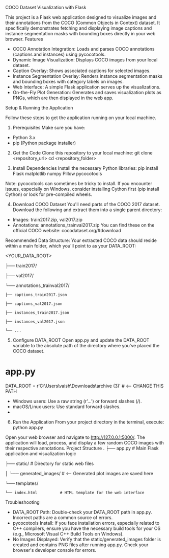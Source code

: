 COCO Dataset Visualization with Flask

This project is a Flask web application designed to visualize images and their annotations from the COCO (Common Objects in Context) dataset. It specifically demonstrates fetching and displaying image captions and instance segmentation masks with bounding boxes directly in your web browser.
Features
 * COCO Annotation Integration: Loads and parses COCO annotations (captions and instances) using pycocotools.
 * Dynamic Image Visualization: Displays COCO images from your local dataset.
 * Caption Overlay: Shows associated captions for selected images.
 * Instance Segmentation Overlay: Renders instance segmentation masks and bounding boxes with category labels on images.
 * Web Interface: A simple Flask application serves up the visualizations.
 * On-the-Fly Plot Generation: Generates and saves visualization plots as PNGs, which are then displayed in the web app.
   
Setup & Running the Application

Follow these steps to get the application running on your local machine.

1. Prerequisites
Make sure you have:
 * Python 3.x
 * pip (Python package installer)
   
2. Get the Code
Clone this repository to your local machine:
git clone <repository_url>
cd <repository_folder>

3. Install Dependencies
Install the necessary Python libraries:
pip install Flask matplotlib numpy Pillow pycocotools

Note: pycocotools can sometimes be tricky to install. If you encounter issues, especially on Windows, consider installing Cython first (pip install Cython) or look for pre-compiled wheels.

4. Download COCO Dataset
You'll need parts of the COCO 2017 dataset. Download the following and extract them into a single parent directory:
 * Images: train2017.zip, val2017.zip
 * Annotations: annotations_trainval2017.zip
You can find these on the official COCO website: cocodataset.org/#download

Recommended Data Structure:
Your extracted COCO data should reside within a main folder, which you'll point to as your DATA_ROOT:

<YOUR_DATA_ROOT>
  
├── train2017/

├── val2017/

└── annotations_trainval2017/

    ├── captions_train2017.json
    
    ├── captions_val2017.json
    
    ├── instances_train2017.json
    
    ├── instances_val2017.json
    
    └── ...

5. Configure DATA_ROOT
Open app.py and update the DATA_ROOT variable to the absolute path of the directory where you've placed the COCO dataset.

# app.py
DATA_ROOT = r'C:\Users\vaish\Downloads\archive (3)' # <-- CHANGE THIS PATH

 * Windows users: Use a raw string (r'...') or forward slashes (/).
 * macOS/Linux users: Use standard forward slashes.
 * 
6. Run the Application
From your project directory in the terminal, execute:
python app.py

Open your web browser and navigate to http://127.0.0.1:5000/. The application will load, process, and display a few random COCO images with their respective annotations.
Project Structure
.
├── app.py                  # Main Flask application and visualization logic


├── static/                 # Directory for static web files


│   └── generated_images/   #  <-- Generated plot images are saved here


└── templates/

    └── index.html          # HTML template for the web interface

Troubleshooting

 * DATA_ROOT Path: Double-check your DATA_ROOT path in app.py. Incorrect paths are a common source of errors.
 * pycocotools Install: If you face installation errors, especially related to C++ compilers, ensure you have the necessary build tools for your OS (e.g., Microsoft Visual C++ Build Tools on Windows).
 * No Images Displayed: Verify that the static/generated_images folder is created and contains PNG files after running app.py. Check your browser's developer console for errors.
